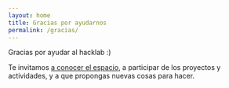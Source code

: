 ```yaml
---
layout: home
title: Gracias por ayudarnos
permalink: /gracias/
---
```


Gracias por ayudar al hacklab :)

Te invitamos [a conocer el espacio](/como-llegar), a participar de los
proyectos y actividades, y a que propongas nuevas cosas para hacer.

